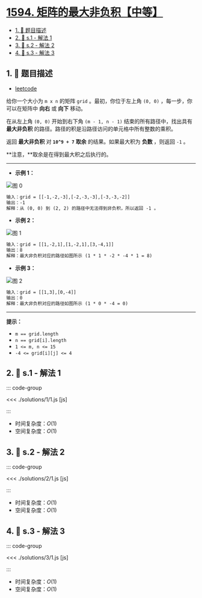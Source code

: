 # [1594. 矩阵的最大非负积【中等】](https://github.com/tnotesjs/TNotes.leetcode/tree/main/notes/1594.%20%E7%9F%A9%E9%98%B5%E7%9A%84%E6%9C%80%E5%A4%A7%E9%9D%9E%E8%B4%9F%E7%A7%AF%E3%80%90%E4%B8%AD%E7%AD%89%E3%80%91)

<!-- region:toc -->

- [1. 📝 题目描述](#1--题目描述)
- [2. 🎯 s.1 - 解法 1](#2--s1---解法-1)
- [3. 🎯 s.2 - 解法 2](#3--s2---解法-2)
- [4. 🎯 s.3 - 解法 3](#4--s3---解法-3)

<!-- endregion:toc -->

## 1. 📝 题目描述

- [leetcode](https://leetcode.cn/problems/maximum-non-negative-product-in-a-matrix/)

给你一个大小为 `m x n` 的矩阵 `grid` 。最初，你位于左上角 `(0, 0)` ，每一步，你可以在矩阵中 **向右** 或 **向下** 移动。

在从左上角 `(0, 0)` 开始到右下角 `(m - 1, n - 1)` 结束的所有路径中，找出具有 **最大非负积** 的路径。路径的积是沿路径访问的单元格中所有整数的乘积。

返回 **最大非负积** 对 **`10^9 + 7`** **取余** 的结果。如果最大积为 **负数** ，则返回 `-1` 。

**注意，**取余是在得到最大积之后执行的。

---

- **示例 1：**

![图 0](https://cdn.jsdelivr.net/gh/tnotesjs/imgs@main/2025-09-22-15-13-03.png)

```txt
输入：grid = [[-1,-2,-3],[-2,-3,-3],[-3,-3,-2]]
输出：-1
解释：从 (0, 0) 到 (2, 2) 的路径中无法得到非负积，所以返回 -1 。
```

- **示例 2：**

![图 1](https://cdn.jsdelivr.net/gh/tnotesjs/imgs@main/2025-09-22-15-13-09.png)

```txt
输入：grid = [[1,-2,1],[1,-2,1],[3,-4,1]]
输出：8
解释：最大非负积对应的路径如图所示 (1 * 1 * -2 * -4 * 1 = 8)
```

- **示例 3：**

![图 2](https://cdn.jsdelivr.net/gh/tnotesjs/imgs@main/2025-09-22-15-13-15.png)

```txt
输入：grid = [[1,3],[0,-4]]
输出：0
解释：最大非负积对应的路径如图所示 (1 * 0 * -4 = 0)
```

---

**提示：**

- `m == grid.length`
- `n == grid[i].length`
- `1 <= m, n <= 15`
- `-4 <= grid[i][j] <= 4`

## 2. 🎯 s.1 - 解法 1

::: code-group

<<< ./solutions/1/1.js [js]

:::

- 时间复杂度：$O(1)$
- 空间复杂度：$O(1)$

## 3. 🎯 s.2 - 解法 2

::: code-group

<<< ./solutions/2/1.js [js]

:::

- 时间复杂度：$O(1)$
- 空间复杂度：$O(1)$

## 4. 🎯 s.3 - 解法 3

::: code-group

<<< ./solutions/3/1.js [js]

:::

- 时间复杂度：$O(1)$
- 空间复杂度：$O(1)$
